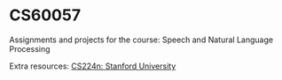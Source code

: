 # CS60057
Assignments and projects for the course: Speech and Natural Language Processing

Extra resources:
[CS224n: Stanford University](http://web.stanford.edu/class/cs224n/syllabus.html)
